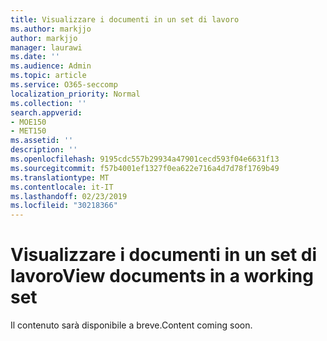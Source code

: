 ```yaml
---
title: Visualizzare i documenti in un set di lavoro
ms.author: markjjo
author: markjjo
manager: laurawi
ms.date: ''
ms.audience: Admin
ms.topic: article
ms.service: O365-seccomp
localization_priority: Normal
ms.collection: ''
search.appverid:
- MOE150
- MET150
ms.assetid: ''
description: ''
ms.openlocfilehash: 9195cdc557b29934a47901cecd593f04e6631f13
ms.sourcegitcommit: f57b4001ef1327f0ea622e716a4d7d78f1769b49
ms.translationtype: MT
ms.contentlocale: it-IT
ms.lasthandoff: 02/23/2019
ms.locfileid: "30218366"
---
```

# <a name="view-documents-in-a-working-set"></a><span data-ttu-id="f36d9-102">Visualizzare i documenti in un set di lavoro</span><span class="sxs-lookup"><span data-stu-id="f36d9-102">View documents in a working set</span></span>

<span data-ttu-id="f36d9-103">Il contenuto sarà disponibile a breve.</span><span class="sxs-lookup"><span data-stu-id="f36d9-103">Content coming soon.</span></span>